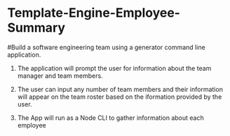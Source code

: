 # Template-Engine-Employee-Summary

#Build a software engineering team using a generator command line application.

1. The application will prompt the user for information about the team manager and team members.

2. The user can input any number of team members and their information will appear on the team roster based on the iformation provided by the user.

3. The App will run as a Node CLI to gather information about each employee